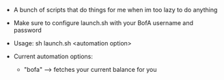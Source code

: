 * A bunch of scripts that do things for me when im too lazy to do anything

* Make sure to configure launch.sh with your BofA username and password
* Usage: sh launch.sh \<automation option\>

* Current automation options:
	* "bofa" --> fetches your current balance for you

